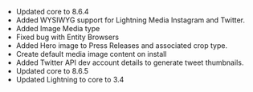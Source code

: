 * Updated core to 8.6.4
* Added WYSIWYG support for Lightning Media Instagram and Twitter.
* Added Image Media type
* Fixed bug with Entity Browsers
* Added Hero image to Press Releases and associated crop type.
* Create default media image content on install
* Added Twitter API dev account details to generate tweet thumbnails.
* Updated core to 8.6.5
* Updated Lightning to core to 3.4
